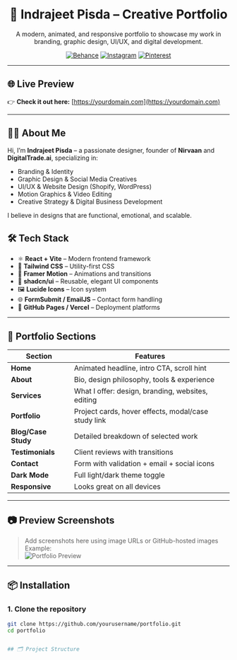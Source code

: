 <h1 align="center">🎨 Indrajeet Pisda – Creative Portfolio</h1>

<p align="center">
  A modern, animated, and responsive portfolio to showcase my work in branding, graphic design, UI/UX, and digital development.
</p>

<p align="center">
  <a href="https://behance.net/Indrajeetpisda"><img src="https://img.shields.io/badge/Behance-Portfolio-1769ff?logo=behance&logoColor=white" alt="Behance" /></a>
  <a href="https://instagram.com/Nirvaan_01"><img src="https://img.shields.io/badge/Instagram-@Nirvaan_01-e1306c?logo=instagram&logoColor=white" alt="Instagram" /></a>
  <a href="https://pin.it/4sREt8lI6"><img src="https://img.shields.io/badge/Pinterest-Nirvaan_01-bd081c?logo=pinterest&logoColor=white" alt="Pinterest" /></a>
</p>

---

## 🌐 Live Preview

👉 **Check it out here:** [https://yourdomain.com](https://yourdomain.com)

---

## 👨‍🎨 About Me

Hi, I’m **Indrajeet Pisda** – a passionate designer, founder of **Nirvaan** and **DigitalTrade.ai**, specializing in:

- Branding & Identity
- Graphic Design & Social Media Creatives
- UI/UX & Website Design (Shopify, WordPress)
- Motion Graphics & Video Editing
- Creative Strategy & Digital Business Development

I believe in designs that are functional, emotional, and scalable.


## 🛠️ Tech Stack

- ⚛️ **React + Vite** – Modern frontend framework
- 🎨 **Tailwind CSS** – Utility-first CSS
- 💫 **Framer Motion** – Animations and transitions
- 🧩 **shadcn/ui** – Reusable, elegant UI components
- 🖼️ **Lucide Icons** – Icon system
- 🌐 **FormSubmit / EmailJS** – Contact form handling
- 🚀 **GitHub Pages / Vercel** – Deployment platforms

---

## 💼 Portfolio Sections

| Section         | Features                                                                 |
|-----------------|--------------------------------------------------------------------------|
| **Home**        | Animated headline, intro CTA, scroll hint                               |
| **About**       | Bio, design philosophy, tools & experience                              |
| **Services**    | What I offer: design, branding, websites, editing                       |
| **Portfolio**   | Project cards, hover effects, modal/case study link                     |
| **Blog/Case Study** | Detailed breakdown of selected work                                |
| **Testimonials**| Client reviews with transitions                                         |
| **Contact**     | Form with validation + email + social icons                             |
| **Dark Mode**   | Full light/dark theme toggle                                            |
| **Responsive**  | Looks great on all devices                                              |

---

## 📷 Preview Screenshots

> Add screenshots here using image URLs or GitHub-hosted images  
> Example:  
> ![Portfolio Preview](public/assets/screenshot-home.png)

---

## 📦 Installation

### 1. Clone the repository
```bash
git clone https://github.com/yourusername/portfolio.git
cd portfolio


## 🗂️ Project Structure

